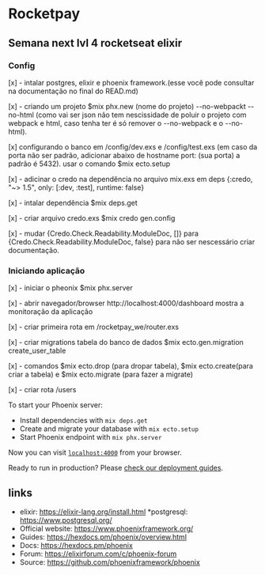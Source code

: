 # Rocketpay
## Semana next lvl 4 rocketseat elixir

### Config
[x] - intalar postgres, elixir e phoenix framework.(esse você pode consultar na documentação no final do READ.md)

[x] - criando um projeto $mix phx.new (nome do projeto) --no-webpackt --no-html (como vai ser json não tem nescissidade de poluir o projeto com webpack e html, caso tenha ter é só remover o --no-webpack e o --no-html).

[x] configurando o banco em /config/dev.exs e /config/test.exs (em caso da porta não ser padrão, adicionar abaixo de hostname port: (sua porta) a padrão é 5432).
usar o comando $mix ecto.setup

[x] - adicinar o credo na dependência no arquivo mix.exs em deps  {:credo, "~> 1.5", only: [:dev, :test], runtime: false} 

[x] - intalar dependência $mix deps.get

[x] - criar arquivo credo.exs $mix credo gen.config

[x] - mudar {Credo.Check.Readability.ModuleDoc, []} para {Credo.Check.Readability.ModuleDoc, false} para não ser nescessário criar documentação.

### Iniciando aplicação

[x] - iniciar o pheonix $mix phx.server

[x] - abrir navegador/browser http://localhost:4000/dashboard mostra a monitoração da aplicação

[x] - criar primeira rota em /rocketpay_we/router.exs

[x] - criar migrations tabela do banco de dados $mix ecto.gen.migration create_user_table

[x] - comandos $mix ecto.drop (para dropar tabela), $mix ecto.create(para criar a tabela) e $mix ecto.migrate (para fazer  a migrate)

[x] - criar rota /users


To start your Phoenix server:

  * Install dependencies with `mix deps.get`
  * Create and migrate your database with `mix ecto.setup`
  * Start Phoenix endpoint with `mix phx.server`

Now you can visit [`localhost:4000`](http://localhost:4000) from your browser.

Ready to run in production? Please [check our deployment guides](https://hexdocs.pm/phoenix/deployment.html).

## links

  * elixir: https://elixir-lang.org/install.html
  *postgresql: https://www.postgresql.org/
  * Official website: https://www.phoenixframework.org/
  * Guides: https://hexdocs.pm/phoenix/overview.html
  * Docs: https://hexdocs.pm/phoenix
  * Forum: https://elixirforum.com/c/phoenix-forum
  * Source: https://github.com/phoenixframework/phoenix
  


